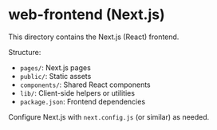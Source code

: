 # web-frontend (Next.js)

This directory contains the Next.js (React) frontend.

Structure:
- `pages/`: Next.js pages
- `public/`: Static assets
- `components/`: Shared React components
- `lib/`: Client-side helpers or utilities
- `package.json`: Frontend dependencies

Configure Next.js with `next.config.js` (or similar) as needed.
